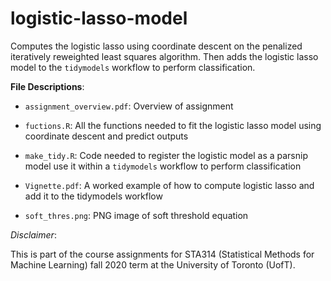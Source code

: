 # logistic-lasso-model

Computes the logistic lasso using coordinate descent on the penalized iteratively reweighted least squares algorithm. Then adds the logistic lasso model to the `tidymodels` workflow to perform classification.

**File Descriptions**:

- `assignment_overview.pdf`: Overview of assignment

- `fuctions.R`: All the functions needed to fit the logistic lasso model using coordinate descent and predict outputs

- `make_tidy.R`: Code needed to register the logistic model as a parsnip model use it within a `tidymodels` workflow to perform classification

- `Vignette.pdf`: A worked example of how to compute logistic lasso and add it to the tidymodels workflow

- `soft_thres.png`: PNG image of soft threshold equation


*Disclaimer*: 

This is part of the course assignments for STA314 (Statistical Methods for Machine Learning) fall 2020 term at the University of Toronto (UofT).
